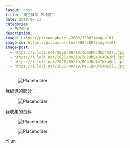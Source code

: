 ```yaml
---
layout: post
title: "奥拉维尔 区块链"
date: 2018-07-13
categories:
  - 角色扮演
description:
image: https://picsum.photos/2000/1200?image=101
image-sm: https://picsum.photos/500/300?image=101
image-post:
  - https://i.loli.net/2020/09/19/sOaQPDCNhp4A2TL.jpg
  - https://i.loli.net/2020/09/19/ZUkRbQaJL4OA2hi.jpg
  - https://i.loli.net/2020/09/19/RObJDufmTWraUh2.jpg
  - https://i.loli.net/2020/09/19/WsC1BNuFGXMyZiL.jpg
---
```

<figure>
    <img src="{{ page.image-post[0] }}" alt="Placeholder"/>
</figure>

我编译的部分：

<figure>
    <img src="{{ page.image-post[1] }}" alt="Placeholder"/>
</figure>

我收集的资料

<figure>
    <img src="{{ page.image-post[2] }}" alt="Placeholder"/>
</figure>
<figure>
    <img src="{{ page.image-post[3] }}" alt="Placeholder"/>
</figure>
 
Yilun